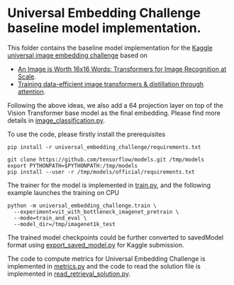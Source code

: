 # Universal Embedding Challenge baseline model implementation.

This folder contains the baseline model implementation for the [Kaggle universal image embedding challenge](https://www.kaggle.com/competitions/google-universal-image-embedding/) based on

- [An Image is Worth 16x16 Words: Transformers for Image Recognition at Scale](https://arxiv.org/pdf/2010.11929.pdf).
- [Training data-efficient image transformers & distillation through attention](https://arxiv.org/pdf/2012.12877.pdf).

Following the above ideas, we also add a 64 projection layer on top of the Vision Transformer base model as the final embedding. Please find more details in [image_classification.py](https://github.com/google-research/google-research/blob/master/universal_embedding_challenge/image_classification.py).


To use the code, please firstly install the prerequisites

```
pip install -r universal_embedding_challenge/requirements.txt

git clone https://github.com/tensorflow/models.git /tmp/models
export PYTHONPATH=$PYTHONPATH:/tmp/models
pip install --user -r /tmp/models/official/requirements.txt
```

The trainer for the model is implemented in [train.py](https://github.com/google-research/google-research/blob/master/universal_embedding_challenge/train.py), and the following example launches the training on CPU

```
python -m universal_embedding_challenge.train \
  --experiment=vit_with_bottleneck_imagenet_pretrain \
  --mode=train_and_eval \
  --model_dir=/tmp/imagenet1k_test
```

The trained model checkpoints could be further converted to savedModel format using [export_saved_model.py](https://github.com/google-research/google-research/blob/master/universal_embedding_challenge/export_saved_model.py) for Kaggle submission.

The code to compute metrics for Universal Embedding Challenge is implemented in [metrics.py](https://github.com/google-research/google-research/blob/master/universal_embedding_challenge/metrics.py) and the code to read the solution file is implemented in [read_retrieval_solution.py](https://github.com/google-research/google-research/blob/master/universal_embedding_challenge/read_retrieval_solution.py).